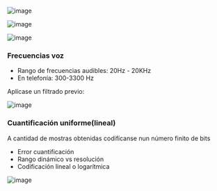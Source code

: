 ![image](https://github.com/user-attachments/assets/a020018a-1fb2-4eb5-bf4d-be46da7353c7)

![image](https://github.com/user-attachments/assets/c5f6f33e-6f6a-4405-af04-3f5b847a7f1b)

![image](https://github.com/user-attachments/assets/f81fd8a8-1a46-4adb-a444-0f0bb8e36784)

### Frecuencias voz

- Rango de frecuencias audibles: 20Hz - 20KHz
- En telefonía: 300-3300 Hz

Aplícase un filtrado previo:

![image](https://github.com/user-attachments/assets/1fbf8dfa-fe61-463d-b794-e75693acb761)

### Cuantificación uniforme(lineal)

A cantidad de mostras obtenidas codifícanse nun número finito de bits
- Error cuantificación
- Rango dinámico vs resolución
- Codificación lineal o logarítmica

![image](https://github.com/user-attachments/assets/268387d2-eb3f-4a7f-bac4-c0c7c7704c2f)
